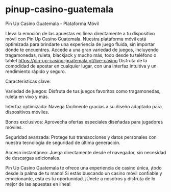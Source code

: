 # pinup-casino-guatemala
Pin Up Casino Guatemala - Plataforma Móvil

Lleva la emoción de las apuestas en línea directamente a tu dispositivo móvil con Pin Up Casino Guatemala. Nuestra plataforma móvil está optimizada para brindarte una experiencia de juego fluida, sin importar dónde te encuentres. Accede a una gran variedad de juegos, incluyendo tragamonedas, ruleta, blackjack y mucho más, todo desde tu teléfono o tablet https://pin-up-casino-guatemala.gt/live-casino Disfruta de la comodidad de apostar en cualquier lugar, con una interfaz intuitiva y un rendimiento rápido y seguro.

Características clave:

Variedad de juegos: Disfruta de tus juegos favoritos como tragamonedas, ruleta en vivo y más.

Interfaz optimizada: Navega fácilmente gracias a su diseño adaptado para dispositivos móviles.

Bonos exclusivos: Aprovecha ofertas especiales diseñadas para jugadores móviles.

Seguridad avanzada: Protege tus transacciones y datos personales con nuestra tecnología de seguridad de última generación.

Acceso instantáneo: Juega directamente desde el navegador, sin necesidad de descargas adicionales.

Pin Up Casino Guatemala te ofrece una experiencia de casino única, ¡todo desde la palma de tu mano! Si estás buscando un casino móvil confiable y emocionante, esta es tu oportunidad. ¡Únete a nosotros y disfruta de lo mejor de las apuestas en línea!

